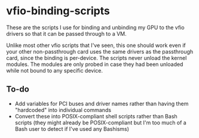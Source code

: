 # vfio-binding-scripts
These are the scripts I use for binding and unbinding my GPU to the vfio drivers so that it can be passed through to a VM.

Unlike most other vfio scripts that I've seen, this one should work even if your other non-passthrough card uses the same drivers as the passthrough card, since the binding is per-device. The scripts never unload the kernel modules. The modules are only probed in case they had been unloaded while not bound to any specific device.

## To-do
* Add variables for PCI buses and driver names rather than having them "hardcoded" into individual commands
* Convert these into POSIX-compliant shell scripts rather than Bash scripts (they might already be POSIX-compliant but I'm too much of a Bash user to detect if I've used any Bashisms)
